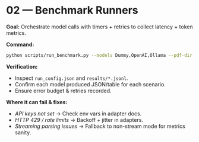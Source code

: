 # 02 — Benchmark Runners

**Goal:** Orchestrate model calls with timers + retries to collect latency + token metrics.

**Command:**
```bash
python scripts/run_benchmark.py --models Dummy,OpenAI,Ollama --pdf-dir ./data/pdfs --out ./runs/2025-09-20
```

**Verification:**
- Inspect `run_config.json` and `results/*.jsonl`.
- Confirm each model produced JSON/table for each scenario.
- Ensure error budget & retries recorded.

**Where it can fail & fixes:**
- *API keys not set* → Check env vars in adapter docs.
- *HTTP 429 / rate limits* → Backoff + jitter in adapters.
- *Streaming parsing issues* → Fallback to non-stream mode for metrics sanity.
